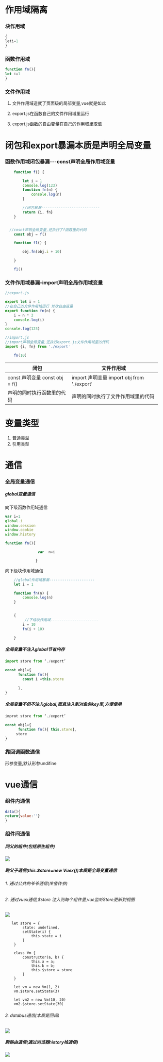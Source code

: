 # 作用域隔离

### 块作用域

```js
{
leti=1
}

```

### 函数作用域

```js
function fn(){
let i=1
}
```


### 文件作用域

1. 文件作用域造就了页面级的局部变量,vue就是如此

1. export.js在函数自己的文件作用域里运行

1. export.js函数的自由变量在自己的作用域里取值

#  闭包和export暴漏本质是声明全局变量

### 函数作用域闭包暴漏---const声明全局作用域变量

```js
    function f() {

        let i = 1
        console.log(123)
        function fn(n) {
            console.log(n)
        }

        //闭包暴漏---------------------------
        return {i, fn}
    }


  //cosnt声明全局变量,还执行了f函数里的代码
    const obj = f()

    function f1() {

        obj.fn(obj.i + 10)

    }

    f1()
```

### 文件作用域暴漏-import声明全局作用域变量

```js
//export.js

export let i = 1
//在自己的文件作用域运行 修改自由变量
export function fn(n) {
    i = n * 2
    console.log(i)
}
console.log(123)
```

```js
//import.js
//import声明全局变量,还执行export.js文件作用域里的代码
import {i, fn} from './export'

    fn(10)

```



| 闭包                           | 文件作用域                                 |
| ------------------------------ | ------------------------------------------ |
| const 声明变量 const obj = f() | import 声明变量 import obj from './export' |
| 声明的同时执行函数里的代码     | 声明的同时执行了文件作用域里的代码         |

# 变量类型

1. 普通类型
2. 引用类型

# 通信

### 全局变量通信

##### global变量通信

向下级函数作用域通信

```js
var i=1
global.i 
window.session
window.cookie
window.history

function fn(){    

               var  n=i

              }
```

向下级块作用域通信

```js
    //global作用域暴漏---------------------
    let i = 1

    function fn(n) {
        console.log(n)
    }

   
    {
         //下级块作用域----------------------
        i = 10
        fn(i + 10)

    }
```

##### 全局变量不注入global节省内存

```js
import store from ‘./export’

const obj1={
      function fn(){ 
        const i =this.store
      
      },
}
```

##### 全局变量不但不注入global,而且注入到对象的key里,方便使用

```js
improt store from ‘./export’

const obj1={
      function fn(){ this.store},
     store
}

```


### 靠回调函数通信

形参变量,默认形参undifine

# vue通信

### 组件内通信

```js
data(){
return{value:''}
}
```


### 组件间通信

#####  同父的组件(包括原生组件) 

![](compon.png)



##### 跨父子通信(this.$store=new Vuex())本质是全局变量通信

###### 1. 通过公共的爷爷通信(传值传参)

###### 2. 通过vuex通信,$store 注入到每个组件里,vue监听Store更新到视图
![](vuex.png)


```
   let store = {
        state: undefined,
        setState(i) {
            this.state = i
        }
    }

    class Vm {
        constructor(a, b) {
            this.a = a;
            this.b = b;
            this.$store = store
        }
    }

    let vm = new Vm(1, 2)
    vm.$store.setState(3)

    let vm2 = new Vm(10, 20)
    vm2.$store.setState(30)

```

###### 3. databus通信(本质是回调)
![](bus.png)

##### 跨路由通信(通过浏览器history栈通信)



![](route.png)
















